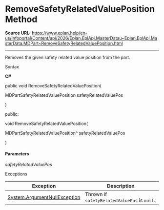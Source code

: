 # RemoveSafetyRelatedValuePosition Method

**Source URL:** https://www.eplan.help/en-us/Infoportal/Content/api/2026/Eplan.EplApi.MasterDatau~Eplan.EplApi.MasterData.MDPart~RemoveSafetyRelatedValuePosition.html

---

Removes the given safety related value position from the part.

Syntax

**C#**



public void RemoveSafetyRelatedValuePosition( 

   MDPartSafetyRelatedValuePosition safetyRelatedValuePos

)

public:

void RemoveSafetyRelatedValuePosition( 

   MDPartSafetyRelatedValuePosition^ safetyRelatedValuePos

)


#### Parameters

*safetyRelatedValuePos*

Exceptions

| Exception | Description |
| --- | --- |
| [System.ArgumentNullException](#) | Thrown if `safetyRelatedValuePos` is `null`. |
